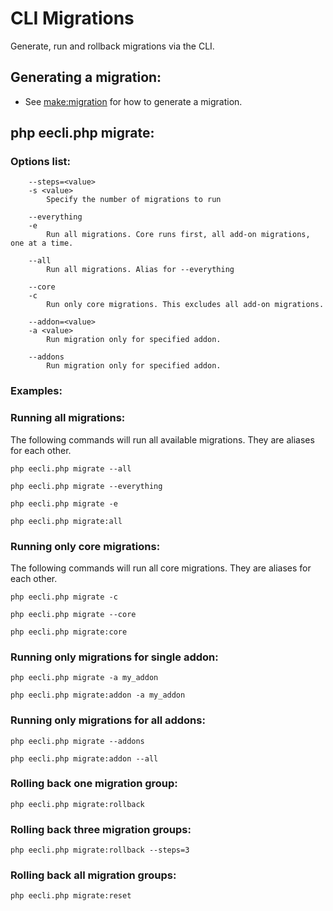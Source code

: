 # CLI Migrations

Generate, run and rollback migrations via the CLI.

## Generating a migration:

- See [make:migration](cli/built-in-commands/make-migration.md) for how to generate a migration.

## php eecli.php migrate:

### Options list:

```
    --steps=<value>
    -s <value>
        Specify the number of migrations to run

    --everything
    -e
        Run all migrations. Core runs first, all add-on migrations, one at a time.

    --all
        Run all migrations. Alias for --everything

    --core
    -c
        Run only core migrations. This excludes all add-on migrations.

    --addon=<value>
    -a <value>
        Run migration only for specified addon.

    --addons
        Run migration only for specified addon.
```

### Examples:

### Running all migrations:

The following commands will run all available migrations. They are aliases for each other.

`php eecli.php migrate --all`

`php eecli.php migrate --everything`

`php eecli.php migrate -e`

`php eecli.php migrate:all`


### Running only core migrations:

The following commands will run all core migrations. They are aliases for each other.

`php eecli.php migrate -c`

`php eecli.php migrate --core`

`php eecli.php migrate:core`

### Running only migrations for single addon:

`php eecli.php migrate -a my_addon`

`php eecli.php migrate:addon -a my_addon`

### Running only migrations for all addons:

`php eecli.php migrate --addons`

`php eecli.php migrate:addon --all`

### Rolling back one migration group:

`php eecli.php migrate:rollback`

### Rolling back three migration groups:

`php eecli.php migrate:rollback --steps=3`

### Rolling back all migration groups:

`php eecli.php migrate:reset`
